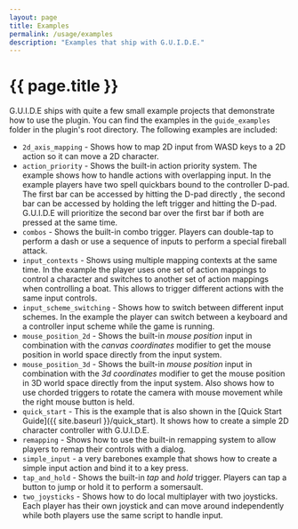 ```yaml
---
layout: page
title: Examples
permalink: /usage/examples
description: "Examples that ship with G.U.I.D.E."
---
```


# {{ page.title }}

G.U.I.D.E ships with quite a few small example projects that demonstrate how to use the plugin. You can find the examples in the `guide_examples` folder in the plugin's root directory. The following examples are included:

- `2d_axis_mapping` - Shows how to map 2D input from WASD keys to a 2D action so it can move a 2D character.
- `action_priority` - Shows the built-in action priority system. The example shows how to handle actions with overlapping input. In the example players have two spell quickbars bound to the controller D-pad. The first bar can be accessed by hitting the D-pad directly , the second bar can be accessed by holding the left trigger and hitting the D-pad. G.U.I.D.E will prioritize the second bar over the first bar if both are pressed at the same time.
- `combos` - Shows the built-in combo trigger. Players can double-tap to perform a dash or use a sequence of inputs to perform a special fireball attack.
- `input_contexts` - Shows using multiple mapping contexts at the same time. In the example the player uses one set of action mappings to control a character and switches to another set of action mappings when controlling a boat. This allows to trigger different actions with the same input controls.
- `input_scheme_switching` - Shows how to switch between different input schemes. In the example the player can switch between a keyboard and a controller input scheme while the game is running.
- `mouse_position_2d` - Shows the built-in _mouse position_ input in combination with the _canvas coordinates_ modifier to get the mouse position in world space directly from the input system.
- `mouse_position_3d` - Shows the built-in _mouse position_ input in combination with the _3d coordinates_ modifier to get the mouse position in 3D world space directly from the input system. Also shows how to use chorded triggers to rotate the camera with mouse movement while the right mouse button is held.
- `quick_start` - This is the example that is also shown in the [Quick Start Guide]({{ site.baseurl }}/quick_start). It shows how to create a simple 2D character controller with G.U.I.D.E.
- `remapping` - Shows how to use the built-in remapping system to allow players to remap their controls with a dialog.
- `simple_input` - a very barebones example that shows how to create a simple input action and bind it to a key press.
- `tap_and_hold` - Shows the built-in _tap_ and _hold_ trigger. Players can tap a button to jump or hold it to perform a somersault.
- `two_joysticks` - Shows how to do local multiplayer with two joysticks. Each player has their own joystick and can move around independently while both players use the same script to handle input.